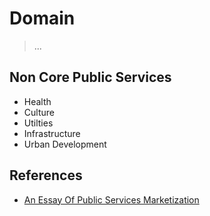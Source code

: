 # Domain

> ...

## Non Core Public Services

- Health
- Culture
- Utilties
- Infrastructure
- Urban Development

## References

- [An Essay Of Public Services Marketization](../../Breviarium/an-essay-of-public-services-marketization.md)